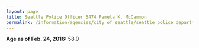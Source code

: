 ```yaml
---
layout: page
title: Seattle Police Officer 5474 Pamela K. McCammon
permalink: /information/agencies/city_of_seattle/seattle_police_department/copbook/5474/
---
```


**Age as of Feb. 24, 2016:** 58.0
